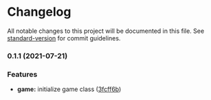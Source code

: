 # Changelog

All notable changes to this project will be documented in this file. See [standard-version](https://github.com/conventional-changelog/standard-version) for commit guidelines.

### 0.1.1 (2021-07-21)


### Features

* **game:** initialize game class ([3fcff6b](https://github.com/Arukio/werewolf-engine/commit/3fcff6bba25db6a5f5054d3455a23c9206b40d2b))
